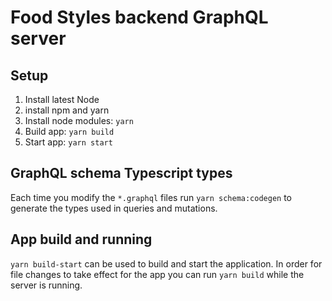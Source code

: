 # Food Styles backend GraphQL server

## Setup
1. Install latest Node
2. install npm and yarn
3. Install node modules: `yarn`
4. Build app: `yarn build`
5. Start app: `yarn start`

## GraphQL schema Typescript types
Each time you modify the `*.graphql` files run `yarn schema:codegen` to generate the types used in queries and mutations.

## App build and running
`yarn build-start` can be used to build and start the application.
In order for file changes to take effect for the app you can run `yarn build` while the server is running.